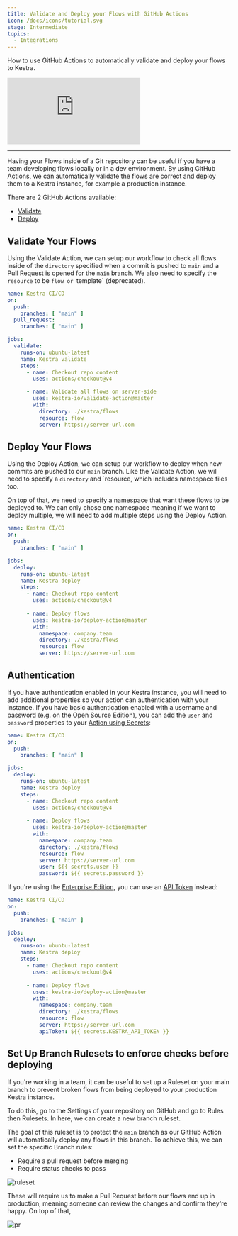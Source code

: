 ```yaml
---
title: Validate and Deploy your Flows with GitHub Actions
icon: /docs/icons/tutorial.svg
stage: Intermediate
topics:
  - Integrations
---
```


How to use GitHub Actions to automatically validate and deploy your flows to Kestra.

<div class="video-container">
  <iframe src="https://www.youtube.com/embed/4MqtD9VtGVs?si=eMqBQFumZG9P4OHb" title="YouTube video player" frameborder="0" allow="accelerometer; autoplay; clipboard-write; encrypted-media; gyroscope; picture-in-picture; web-share" referrerpolicy="strict-origin-when-cross-origin" allowfullscreen></iframe>
</div>

---

Having your Flows inside of a Git repository can be useful if you have a team developing flows locally or in a dev environment. By using GitHub Actions, we can automatically validate the flows are correct and deploy them to a Kestra instance, for example a production instance.

There are 2 GitHub Actions available:
- [Validate](https://github.com/marketplace/actions/kestra-validate-action)
- [Deploy](https://github.com/marketplace/actions/kestra-deploy-action)

## Validate Your Flows

Using the Validate Action, we can setup our workflow to check all flows inside of the `directory` specified when a commit is pushed to `main` and a Pull Request is opened for the `main` branch. We also need to specify the `resource` to be `flow or `template` (deprecated).

```yaml
name: Kestra CI/CD
on:
  push:
    branches: [ "main" ]
  pull_request:
    branches: [ "main" ]

jobs:
  validate:
    runs-on: ubuntu-latest
    name: Kestra validate
    steps:
      - name: Checkout repo content
        uses: actions/checkout@v4

      - name: Validate all flows on server-side
        uses: kestra-io/validate-action@master
        with:
          directory: ./kestra/flows
          resource: flow
          server: https://server-url.com
```

## Deploy Your Flows

Using the Deploy Action, we can setup our workflow to deploy when new commits are pushed to our `main` branch. Like the Validate Action, we will need to specify a `directory` and `resource, which includes namespace files too. 

On top of that, we need to specify a namespace that want these flows to be deployed to. We can only chose one namespace meaning if we want to deploy multiple, we will need to add multiple steps using the Deploy Action.

```yaml
name: Kestra CI/CD
on:
  push:
    branches: [ "main" ]

jobs:
  deploy:
    runs-on: ubuntu-latest
    name: Kestra deploy
    steps:
      - name: Checkout repo content
        uses: actions/checkout@v4
      
      - name: Deploy flows
        uses: kestra-io/deploy-action@master
        with:
          namespace: company.team
          directory: ./kestra/flows
          resource: flow
          server: https://server-url.com
```

## Authentication

If you have authentication enabled in your Kestra instance, you will need to add additional properties so your action can authentication with your instance. If you have basic authentication enabled with a username and password (e.g. on the Open Source Edition), you can add the `user` and `password` properties to your [Action using Secrets](https://docs.github.com/en/actions/security-for-github-actions/security-guides/using-secrets-in-github-actions):


```yaml
name: Kestra CI/CD
on:
  push:
    branches: [ "main" ]

jobs:
  deploy:
    runs-on: ubuntu-latest
    name: Kestra deploy
    steps:
      - name: Checkout repo content
        uses: actions/checkout@v4
      
      - name: Deploy flows
        uses: kestra-io/deploy-action@master
        with:
          namespace: company.team
          directory: ./kestra/flows
          resource: flow
          server: https://server-url.com
          user: ${{ secrets.user }}
          password: ${{ secrets.password }}
```

If you're using the [Enterprise Edition](/enterprise), you can use an [API Token](../06.enterprise/api-tokens.md) instead:

```yaml
name: Kestra CI/CD
on:
  push:
    branches: [ "main" ]

jobs:
  deploy:
    runs-on: ubuntu-latest
    name: Kestra deploy
    steps:
      - name: Checkout repo content
        uses: actions/checkout@v4
      
      - name: Deploy flows
        uses: kestra-io/deploy-action@master
        with:
          namespace: company.team
          directory: ./kestra/flows
          resource: flow
          server: https://server-url.com
          apiToken: ${{ secrets.KESTRA_API_TOKEN }}
```

## Set Up Branch Rulesets to enforce checks before deploying

If you're working in a team, it can be useful to set up a Ruleset on your main branch to prevent broken flows from being deployed to your production Kestra instance.

To do this, go to the Settings of your repository on GitHub and go to Rules then Rulesets. In here, we can create a new branch ruleset.

The goal of this ruleset is to protect the `main` branch as our GitHub Action will automatically deploy any flows in this branch. To achieve this, we can set the specific Branch rules:
- Require a pull request before merging
- Require status checks to pass

![ruleset](/docs/how-to-guides/github-actions/ruleset.png)

These will require us to make a Pull Request before our flows end up in production, meaning someone can review the changes and confirm they're happy. On top of that, 

![pr](/docs/how-to-guides/github-actions/pr.png)
